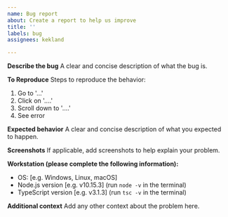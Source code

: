 ```yaml
---
name: Bug report
about: Create a report to help us improve
title: ''
labels: bug
assignees: kekland

---
```


**Describe the bug**
A clear and concise description of what the bug is.

**To Reproduce**
Steps to reproduce the behavior:
1. Go to '...'
2. Click on '....'
3. Scroll down to '....'
4. See error

**Expected behavior**
A clear and concise description of what you expected to happen.

**Screenshots**
If applicable, add screenshots to help explain your problem.

**Workstation (please complete the following information):**
 - OS: [e.g. Windows, Linux, macOS]
 - Node.js version [e.g. v10.15.3] (run `node -v` in the terminal)
 - TypeScript version [e.g. v3.1.3] (run `tsc -v` in the terminal)

**Additional context**
Add any other context about the problem here.
